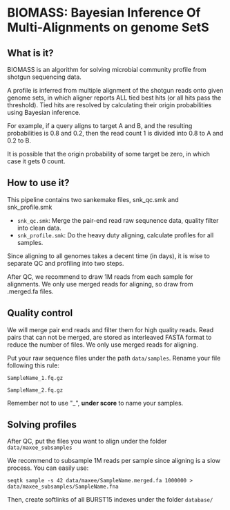 # BIOMASS: Bayesian Inference Of Multi-Alignments on genome SetS

## What is it?
BIOMASS is an algorithm for solving microbial community profile from shotgun sequencing data.

A profile is inferred from multiple alignment of the shotgun reads onto given genome sets, in which aligner reports ALL tied best hits (or all hits pass the threshold). Tied hits are resolved by calculating their origin probabilities using Bayesian inference. 

For example, if a query aligns to target A and B, and the resulting probabilities is 0.8 and 0.2, then the read count 1 is divided into 0.8 to A and 0.2 to B.

It is possible that the origin probability of some target be zero, in which case it gets 0 count.

## How to use it?
This pipeline contains two sankemake files, snk_qc.smk and snk_profile.smk
* `snk_qc.smk`: Merge the pair-end read raw sequnence data, quality filter into clean data.
* `snk_profile.smk`: Do the heavy duty aligning, calculate profiles for all samples.

Since aligning to all genomes takes a decent time (in days), it is wise to separate QC and profiling into two steps.

After QC, we recommend to draw 1M reads from each sample for alignments. We only use merged reads for aligning, so draw from .merged.fa files.

## Quality control

We will merge pair end reads and filter them for high quality reads. Read pairs that can not be merged, are stored as interleaved FASTA format to reduce the number of files. We only use merged reads for aligning.

Put your raw sequence files under the path `data/samples`. Rename your file following this rule:

`SampleName_1.fq.gz`

`SampleName_2.fq.gz`

Remember not to use "_", **under score** to name your samples.

## Solving profiles

After QC, put the files you want to align under the folder `data/maxee_subsamples`

We recommend to subsample 1M reads per sample since aligning is a slow process. You can easily use:

`seqtk sample -s 42 data/maxee/SampleName.merged.fa 1000000 > data/maxee_subsamples/SampleName.fna`

Then, create softlinks of all BURST15 indexes under the folder `database/`
